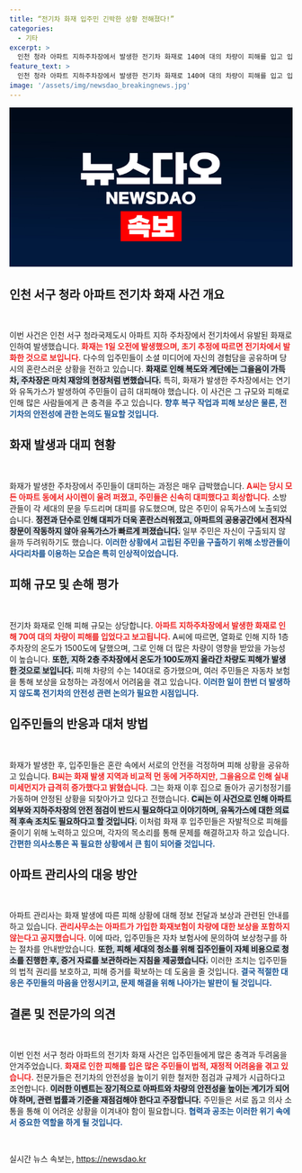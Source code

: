 ```yaml
---
title: “전기차 화재 입주민 긴박한 상황 전해졌다!”
categories:
  - 기타
excerpt: >
  인천 청라 아파트 지하주차장에서 발생한 전기차 화재로 140여 대의 차량이 피해를 입고 입주민들은 유독가스에 노출됐습니다. 주민들은 고립된 채 대피했고, 아파트는 정전과 단수로 어려움을 겪고 있습니다. 화재보험으로는 보상이 어렵다는 소식도 전해졌습니다.
feature_text: >
  인천 청라 아파트 지하주차장에서 발생한 전기차 화재로 140여 대의 차량이 피해를 입고 입주민들은 유독가스에 노출됐습니다. 주민들은 고립된 채 대피했고, 아파트는 정전과 단수로 어려움을 겪고 있습니다. 화재보험으로는 보상이 어렵다는 소식도 전해졌습니다.
image: '/assets/img/newsdao_breakingnews.jpg'
---
```


<p><img src="/assets/img/newsdao_breakingnews.jpg" alt="implanttips 속보" /></p>

<h2 data-ke-size="size26">인천 서구 청라 아파트 전기차 화재 사건 개요</h2>

<p data-ke-size="size16">&nbsp;</p>

<p>이번 사건은 인천 서구 청라국제도시 아파트 지하 주차장에서 전기차에서 유발된 화재로 인하여 발생했습니다. <b><span style="color: #ee2323;">화재는 1일 오전에 발생했으며, 초기 추정에 따르면 전기차에서 발화한 것으로 보입니다.</span></b> 다수의 입주민들이 소셜 미디어에 자신의 경험담을 공유하며 당시의 혼란스러운 상황을 전하고 있습니다. <b><span style="background-color: #21538527;">화재로 인해 복도와 계단에는 그을음이 가득 차, 주차장은 마치 재앙의 현장처럼 변했습니다.</span></b> 특히, 화재가 발생한 주차장에서는 연기와 유독가스가 발생하여 주민들이 급히 대피해야 했습니다. 이 사건은 그 규모와 피해로 인해 많은 사람들에게 큰 충격을 주고 있습니다. <b><span style="color: #1a5490;">향후 복구 작업과 피해 보상은 물론, 전기차의 안전성에 관한 논의도 필요할 것입니다.</span></b></p>

<h2 data-ke-size="size26">화재 발생과 대피 현황</h2>

<p data-ke-size="size16">&nbsp;</p>

<p>화재가 발생한 주차장에서 주민들이 대피하는 과정은 매우 급박했습니다. <b><span style="color: #ee2323;">A씨는 당시 모든 아파트 동에서 사이렌이 울려 퍼졌고, 주민들은 신속히 대피했다고 회상합니다.</span></b> 소방관들이 각 세대의 문을 두드리며 대피를 유도했으며, 많은 주민이 유독가스에 노출되었습니다. <b><span style="background-color: #21538527;">정전과 단수로 인해 대피가 더욱 혼란스러워졌고, 아파트의 공용공간에서 전자식 창문이 작동하지 않아 유독가스가 빠르게 퍼졌습니다.</span></b> 일부 주민은 자신이 구출되지 않을까 두려워하기도 했습니다. <b><span style="color: #1a5490;">이러한 상황에서 고립된 주민을 구출하기 위해 소방관들이 사다리차를 이용하는 모습은 특히 인상적이었습니다.</span></b></p>

<h2 data-ke-size="size26">피해 규모 및 손해 평가</h2>

<p data-ke-size="size16">&nbsp;</p>

<p>전기차 화재로 인해 피해 규모는 상당합니다. <b><span style="color: #ee2323;">아파트 지하주차장에서 발생한 화재로 인해 70여 대의 차량이 피해를 입었다고 보고됩니다.</span></b> A씨에 따르면, 열화로 인해 지하 1층 주차장의 온도가 1500도에 달했으며, 그로 인해 더 많은 차량이 영향을 받았을 가능성이 높습니다. <b><span style="background-color: #21538527;">또한, 지하 2층 주차장에서 온도가 100도까지 올라간 차량도 피해가 발생한 것으로 보입니다.</span></b> 피해 차량의 수는 140대로 증가했으며, 여러 주민들은 자동차 보험을 통해 보상을 요청하는 과정에서 어려움을 겪고 있습니다. <b><span style="color: #1a5490;">이러한 일이 한번 더 발생하지 않도록 전기차의 안전성 관련 논의가 필요한 시점입니다.</span></b></p>

<h2 data-ke-size="size26">입주민들의 반응과 대처 방법</h2>

<p data-ke-size="size16">&nbsp;</p>

<p>화재가 발생한 후, 입주민들은 혼란 속에서 서로의 안전을 걱정하며 피해 상황을 공유하고 있습니다. <b><span style="color: #ee2323;">B씨는 화재 발생 지역과 비교적 먼 동에 거주하지만, 그을음으로 인해 실내 미세먼지가 급격히 증가했다고 밝혔습니다.</span></b> 그는 화재 이후 집으로 돌아가 공기청정기를 가동하며 안정된 상황을 되찾아가고 있다고 전했습니다. <b><span style="background-color: #21538527;">C씨는 이 사건으로 인해 아파트 외부와 지하주차장의 안전 점검이 반드시 필요하다고 이야기하며, 유독가스에 대한 의료적 후속 조치도 필요하다고 할 것입니다.</span></b> 이처럼 화재 후 입주민들은 자발적으로 피해를 줄이기 위해 노력하고 있으며, 각자의 목소리를 통해 문제를 해결하고자 하고 있습니다.<b><span style="color: #1a5490;">간편한 의사소통은 꼭 필요한 상황에서 큰 힘이 되어줄 것입니다.</span></b></p>

<h2 data-ke-size="size26">아파트 관리사의 대응 방안</h2>

<p data-ke-size="size16">&nbsp;</p>

<p>아파트 관리사는 화재 발생에 따른 피해 상황에 대해 정보 전달과 보상과 관련된 안내를 하고 있습니다. <b><span style="color: #ee2323;">관리사무소는 아파트가 가입한 화재보험이 차량에 대한 보상을 포함하지 않는다고 공지했습니다.</span></b> 이에 따라, 입주민들은 자차 보험사에 문의하여 보상청구를 하는 절차를 안내받았습니다. <b><span style="background-color: #21538527;">또한, 피해 세대의 청소를 위해 집주인들이 자체 비용으로 청소를 진행한 후, 증거 자료를 보관하라는 지침을 제공했습니다.</span></b> 이러한 조치는 입주민들의 법적 권리를 보호하고, 피해 증거를 확보하는 데 도움을 줄 것입니다. <b><span style="color: #1a5490;">결국 적절한 대응은 주민들의 마음을 안정시키고, 문제 해결을 위해 나아가는 발판이 될 것입니다.</span></b></p>

<h2 data-ke-size="size26">결론 및 전문가의 의견</h2>

<p data-ke-size="size16">&nbsp;</p>

<p>이번 인천 서구 청라 아파트의 전기차 화재 사건은 입주민들에게 많은 충격과 두려움을 안겨주었습니다. <b><span style="color: #ee2323;">화재로 인한 피해를 입은 많은 주민들이 법적, 재정적 어려움을 겪고 있습니다.</span></b> 전문가들은 전기차의 안전성을 높이기 위한 철저한 점검과 규제가 시급하다고 조언합니다. <b><span style="background-color: #21538527;">이러한 이벤트는 장기적으로 아파트와 차량의 안전성을 높이는 계기가 되어야 하며, 관련 법률과 기준을 재점검해야 한다고 주장합니다.</span></b> 주민들은 서로 돕고 의사 소통을 통해 이 어려운 상황을 이겨내야 함이 필요합니다. <b><span style="color: #1a5490;">협력과 공조는 이러한 위기 속에서 중요한 역할을 하게 될 것입니다.</span></b> </p>

<p data-ke-size="size16">&nbsp;</p>
실시간 뉴스 속보는, <a href="https://newsdao.kr" rel="dofollow">https://newsdao.kr</a>


